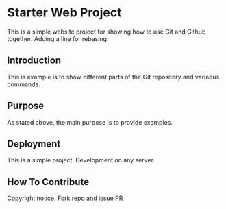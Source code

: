 # Starter Web Project

This is a simple website project for showing how to use Git and Github
together. Adding a line for rebasing.

## Introduction

This is example is to show different parts of the Git repository and variaous
commands.

## Purpose

As stated above, the main purpose is to provide examples.

## Deployment

This is a simple project. Development on any server.

## How To Contribute

Copyright notice. Fork repo and issue PR
